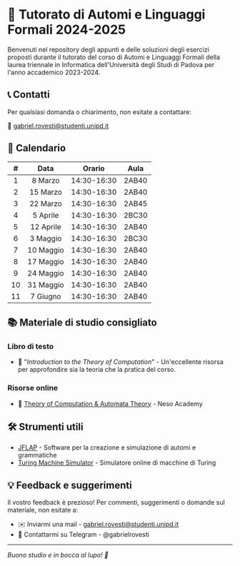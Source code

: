 # 🤖 Tutorato di Automi e Linguaggi Formali 2024-2025

Benvenuti nel repository degli appunti e delle soluzioni degli esercizi proposti durante il tutorato del corso di Automi e Linguaggi Formali della laurea triennale in Informatica dell'Università degli Studi di Padova per l'anno accademico 2023-2024.

## 📞 Contatti

Per qualsiasi domanda o chiarimento, non esitate a contattare:

📧 gabriel.rovesti@studenti.unipd.it

## 📅 Calendario

| **#** | **Data**     | **Orario**   | **Aula** |
|:-----:|:------------:|:------------:|:--------:|
|   1   |  8 Marzo     | 14:30-16:30  |   2AB40  |
|   2   |  15 Marzo    | 14:30-16:30  |   2AB40  |
|   3   |  22 Marzo    | 14:30-16:30  |   2AB45  |
|   4   |  5 Aprile    | 14:30-16:30  |   2BC30  |
|   5   |  12 Aprile   | 14:30-16:30  |   2AB40  |
|   6   |  3 Maggio    | 14:30-16:30  |   2BC30  |
|   7   |  10 Maggio   | 14:30-16:30  |   2AB40  |
|   8   |  17 Maggio   | 14:30-16:30  |   2AB40  |
|   9   |  24 Maggio   | 14:30-16:30  |   2AB40  |
|  10   |  31 Maggio   | 14:30-16:30  |   2AB40  |
|  11   |  7 Giugno    | 14:30-16:30  |   2AB40  |

## 📚 Materiale di studio consigliato

### Libro di testo
- 📘 "_Introduction to the Theory of Computation_" - Un'eccellente risorsa per approfondire sia la teoria che la pratica del corso.

### Risorse online
- 🎥 [Theory of Computation & Automata Theory](https://www.youtube.com/playlist?list=PLBlnK6fEyqRgp46KUv4ZY69yXmpwKOIev) - Neso Academy

## 🛠️ Strumenti utili

- [JFLAP](http://www.jflap.org/) - Software per la creazione e simulazione di automi e grammatiche
- [Turing Machine Simulator](http://morphett.info/turing/turing.html) - Simulatore online di macchine di Turing

## 💡 Feedback e suggerimenti

Il vostro feedback è prezioso! Per commenti, suggerimenti o domande sul materiale, non esitate a:

- ✉️ Inviarmi una mail - gabriel.rovesti@studenti.unipd.it
- 📱 Contattarmi su Telegram - @gabrielrovesti

---

*Buono studio e in bocca al lupo! 🚀*
